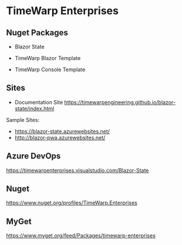 # TimeWarp Enterprises

## Nuget Packages

* Blazor State

* TimeWarp Blazor Template
* TimeWarp Console Template

## Sites

* Documentation Site https://timewarpengineering.github.io/blazor-state/index.html

Sample Sites:

* https://blazor-state.azurewebsites.net/
* http://blazor-pwa.azurewebsites.net/

## Azure DevOps
https://timewarpenterprises.visualstudio.com/Blazor-State

## Nuget
https://www.nuget.org/profiles/TimeWarp.Enterprises

## MyGet
https://www.myget.org/feed/Packages/timewarp-enterprises